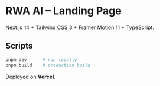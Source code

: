 # RWA AI – Landing Page

Next.js 14 + Tailwind CSS 3 + Framer Motion 11 + TypeScript.

## Scripts

```bash
pnpm dev      # run locally
pnpm build    # production build
```

Deployed on **Vercel**.
